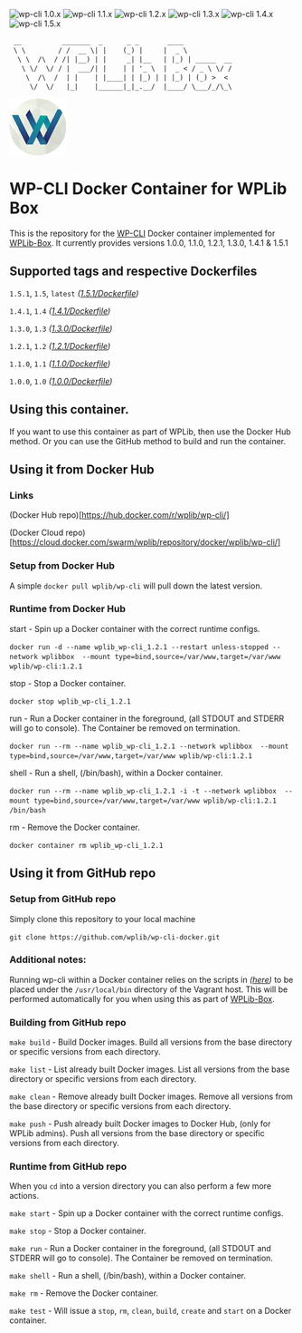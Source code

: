 ![wp-cli 1.0.x](https://img.shields.io/badge/wp-cli-1.0.x-green.svg)
![wp-cli 1.1.x](https://img.shields.io/badge/wp-cli-1.1.x-green.svg)
![wp-cli 1.2.x](https://img.shields.io/badge/wp-cli-1.2.x-green.svg)
![wp-cli 1.3.x](https://img.shields.io/badge/wp-cli-1.3.x-green.svg)
![wp-cli 1.4.x](https://img.shields.io/badge/wp-cli-1.4.x-green.svg)
![wp-cli 1.5.x](https://img.shields.io/badge/wp-cli-1.5.x-green.svg)

```
 __          _______  _      _ _       ____
 \ \        / /  __ \| |    (_) |     |  _ \
  \ \  /\  / /| |__) | |     _| |__   | |_) | _____  __
   \ \/  \/ / |  ___/| |    | | '_ \  |  _ < / _ \ \/ /
    \  /\  /  | |    | |____| | |_) | | |_) | (_) >  <
     \/  \/   |_|    |______|_|_.__/  |____/ \___/_/\_\
```

![WPLib-Box](https://github.com/wplib/wplib.github.io/raw/master/WPLib-Box-100x.png)


# WP-CLI Docker Container for WPLib Box
This is the repository for the [WP-CLI](https://github.com/wp-cli/wp-cli) Docker container implemented for [WPLib-Box](https://github.com/wplib/wplib-box).
It currently provides versions 1.0.0, 1.1.0, 1.2.1, 1.3.0, 1.4.1 & 1.5.1

## Supported tags and respective Dockerfiles
`1.5.1`, `1.5`, `latest` _([1.5.1/Dockerfile](https://github.com/wplib/wp-cli-docker/blob/master/1.5.1/Dockerfile))_

`1.4.1`, `1.4` _([1.4.1/Dockerfile](https://github.com/wplib/wp-cli-docker/blob/master/1.4.1/Dockerfile))_

`1.3.0`, `1.3` _([1.3.0/Dockerfile](https://github.com/wplib/wp-cli-docker/blob/master/1.3.0/Dockerfile))_

`1.2.1`, `1.2` _([1.2.1/Dockerfile](https://github.com/wplib/wp-cli-docker/blob/master/1.2.1/Dockerfile))_

`1.1.0`, `1.1` _([1.1.0/Dockerfile](https://github.com/wplib/wp-cli-docker/blob/master/1.1.0/Dockerfile))_

`1.0.0`, `1.0` _([1.0.0/Dockerfile](https://github.com/wplib/wp-cli-docker/blob/master/1.0.0/Dockerfile))_


## Using this container.
If you want to use this container as part of WPLib, then use the Docker Hub method.
Or you can use the GitHub method to build and run the container.


## Using it from Docker Hub

### Links
(Docker Hub repo)[https://hub.docker.com/r/wplib/wp-cli/]

(Docker Cloud repo)[https://cloud.docker.com/swarm/wplib/repository/docker/wplib/wp-cli/]


### Setup from Docker Hub
A simple `docker pull wplib/wp-cli` will pull down the latest version.


### Runtime from Docker Hub
start - Spin up a Docker container with the correct runtime configs.

`docker run -d --name wplib_wp-cli_1.2.1 --restart unless-stopped --network wplibbox  --mount type=bind,source=/var/www,target=/var/www wplib/wp-cli:1.2.1`

stop - Stop a Docker container.

`docker stop wplib_wp-cli_1.2.1`

run - Run a Docker container in the foreground, (all STDOUT and STDERR will go to console). The Container be removed on termination.

`docker run --rm --name wplib_wp-cli_1.2.1 --network wplibbox  --mount type=bind,source=/var/www,target=/var/www wplib/wp-cli:1.2.1`

shell - Run a shell, (/bin/bash), within a Docker container.

`docker run --rm --name wplib_wp-cli_1.2.1 -i -t --network wplibbox  --mount type=bind,source=/var/www,target=/var/www wplib/wp-cli:1.2.1 /bin/bash`

rm - Remove the Docker container.

`docker container rm wplib_wp-cli_1.2.1`


## Using it from GitHub repo

### Setup from GitHub repo
Simply clone this repository to your local machine

`git clone https://github.com/wplib/wp-cli-docker.git`


### Additional notes:
Running wp-cli within a Docker container relies on the scripts in _([here](https://github.com/wplib/wp-cli-docker/blob/master/files/usr/local/bin))_ to be placed under the `/usr/local/bin` directory of the Vagrant host. This will be performed automatically for you when using this as part of [WPLib-Box](https://github.com/wplib/wplib-box).


### Building from GitHub repo
`make build` - Build Docker images. Build all versions from the base directory or specific versions from each directory.


`make list` - List already built Docker images. List all versions from the base directory or specific versions from each directory.


`make clean` - Remove already built Docker images. Remove all versions from the base directory or specific versions from each directory.


`make push` - Push already built Docker images to Docker Hub, (only for WPLib admins). Push all versions from the base directory or specific versions from each directory.


### Runtime from GitHub repo
When you `cd` into a version directory you can also perform a few more actions.

`make start` - Spin up a Docker container with the correct runtime configs.


`make stop` - Stop a Docker container.


`make run` - Run a Docker container in the foreground, (all STDOUT and STDERR will go to console). The Container be removed on termination.


`make shell` - Run a shell, (/bin/bash), within a Docker container.


`make rm` - Remove the Docker container.


`make test` - Will issue a `stop`, `rm`, `clean`, `build`, `create` and `start` on a Docker container.


